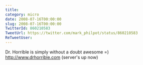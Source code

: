 ```yaml
---
title: 
category: micro
date: 2008-07-16T00:00:00
slug: 2008-07-16T00:00:00
TwitterId: 860210583
TweetUrl: https://twitter.com/mark_philpot/status/860210583
ReTweetUser: 
---
```


Dr. Horrible is simply without a doubt awesome =) http://www.drhorrible.com (server's up now)